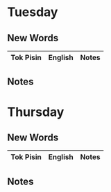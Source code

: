 # Tuesday

## New Words

| Tok Pisin      | English             | Notes                                   |
| -------------- | ------------------- | --------------------------------------- |


## Notes



# Thursday

## New Words

| Tok Pisin      | English             | Notes                                   |
| -------------- | ------------------- | --------------------------------------- |


## Notes
